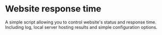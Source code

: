 # Website response time
A simple script allowing you to control website's status and response time.
Including log, local server hosting results and simple configuration options.

